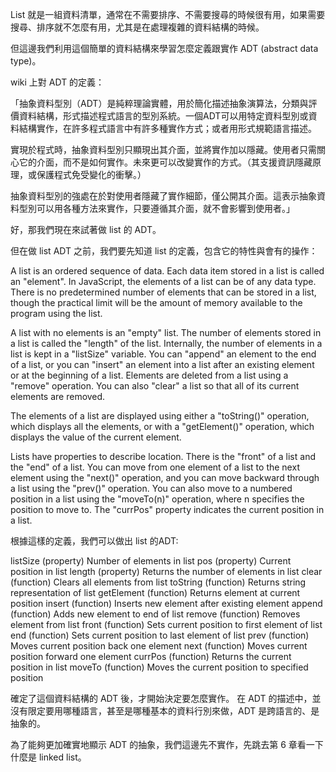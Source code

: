 List 就是一組資料清單，通常在不需要排序、不需要搜尋的時候很有用，如果需要搜尋、排序就不怎麼有用，尤其是在處理複雜的資料結構的時候。

但這邊我們利用這個簡單的資料結構來學習怎麼定義跟實作 ADT (abstract data type)。

wiki 上對 ADT 的定義：

「抽象資料型別（ADT）是純粹理論實體，用於簡化描述抽象演算法，分類與評價資料結構，形式描述程式語言的型別系統。一個ADT可以用特定資料型別或資料結構實作，在許多程式語言中有許多種實作方式；或者用形式規範語言描述。

實現於程式時，抽象資料型別只顯現出其介面，並將實作加以隱藏。使用者只需關心它的介面，而不是如何實作。未來更可以改變實作的方式。（其支援資訊隱藏原理，或保護程式免受變化的衝擊。）

抽象資料型別的強處在於對使用者隱藏了實作細節，僅公開其介面。這表示抽象資料型別可以用各種方法來實作，只要遵循其介面，就不會影響到使用者。」


好，那我們現在來試著做 list 的 ADT。

但在做 list ADT 之前，我們要先知道 list 的定義，包含它的特性與會有的操作：

A list is an ordered sequence of data. Each data item stored in a list is called an "element". In JavaScript, the elements of a list can be of any data type. There is no predetermined number of elements that can be stored in a list, though the practical limit will be the amount of memory available to the program using the list.

A list with no elements is an "empty" list. The number of elements stored in a list is called the "length" of the list. Internally, the number of elements in a list is kept in a "listSize" variable. You can "append" an element to the end of a list, or you can "insert" an element into a list after an existing element or at the beginning of a list. Elements are deleted from a list using a "remove" operation. You can also "clear" a list so that all of its current elements are removed.

The elements of a list are displayed using either a "toString()" operation, which displays all the elements, or with a "getElement()" operation, which displays the value of the current element.

Lists have properties to describe location. There is the "front" of a list and the "end" of a list. You can move from one element of a list to the next element using the "next()" operation, and you can move backward through a list using the "prev()" operation. You can also move to a numbered position in a list using the "moveTo(n)" operation, where n specifies the position to move to. The "currPos" property indicates the current position in a list.

根據這樣的定義，我們可以做出 list 的ADT:

listSize (property)     Number of elements in list
pos (property)          Current position in list
length (property)       Returns the number of elements in list
clear (function)        Clears all elements from list
toString (function)     Returns string representation of list
getElement (function)   Returns element at current position
insert (function)       Inserts new element after existing element
append (function)       Adds new element to end of list
remove (function)       Removes element from list
front (function)        Sets current position to first element of list  
end (function)          Sets current position to last element of list 
prev (function)         Moves current position back one element
next (function)         Moves current position forward one element
currPos (function)      Returns the current position in list
moveTo (function)       Moves the current position to specified position


確定了這個資料結構的 ADT 後，才開始決定要怎麼實作。
在 ADT 的描述中，並沒有限定要用哪種語言，甚至是哪種基本的資料行別來做，ADT 是跨語言的、是抽象的。

為了能夠更加確實地顯示 ADT 的抽象，我們這邊先不實作，先跳去第 6 章看一下什麼是 linked list。
